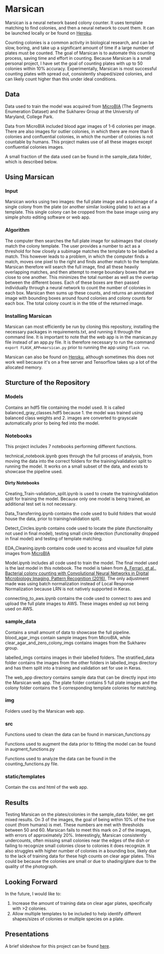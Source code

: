 # Marsican

Marsican is a neural network based colony counter. It uses template matching to find colonies, and then a neural network to count them. It can be launched locally or be found on [Heroku](marsican.herokuapp.com).

Counting colonies is a common activity in biological research, and can be slow, boring, and take up a significant amount of time if a large number of plates must be counted. The goal of Marsican is to automate this counting process, saving time and effort in counting. Because Marsican is a small personal project, I have set the goal of counting plates with up to 50 colonies within 10% accuracy. Experimentally, Marsican is most successful counting plates with spread out, consistently shaped/sized colonies, and can likely count higher than this under ideal conditions.

## Data

Data used to train the model was acquired from [MicroBIA](http://www.microbia.org/index.php/resources) (The Segments Enumeration Dataset) and the Sukharev Group at the University of Maryland, College Park.

Data from MicroBIA included blood agar images of 1-6 colonies per image. There are also images for outlier colonies, in which there are more than 6 colonies and confluential colonies, in which the number of colonies is not countable by humans. This project makes use of all these images except confluential colonies images. 

A small fraction of the data used can be found in the sample_data folder, which is described below.


## Using Marsican

### Input
Marsican works using two images: the full plate image and a subimage of a single colony from the plate (or another similar looking plate) to act as a template. This single colony can be cropped from the base image using any simple photo editing software or web app. 

### Algorithm
The computer then searches the full plate image for subimages that closely match the colony template. The user provides a number to act as a threshold for how closely a subimage matches the template to be labelled a match. This however leads to a problem, in which the computer finds a match, moves one pixel to the right and finds another match to the template. Marsican therefore will search the full image, find all these heavily overlapping matches, and then attempt to merge boundary boxes that are close to one another. This minimizes the total number as well as the overlap between the different boxes. Each of these boxes are then passed individually through a neural network to count the number of colonies in each box. Marsican then sums up these counts, and returns an annotated image with bounding boxes around found colonies and colony counts for each box. The total colony count is in the title of the returned image.

### Installing Marsican

Marsican can most efficiently be run by cloning this repository, installing the necessary packages in requirements.txt, and running it through the command line. It is important to note that the web app is in the marsican.py file instead of an app.py file. It is therefore necessary to run the command `export FLASK_APP=marsican.py` prior to running the app using `flask run`.

Marsican can also be found on [Heroku](marsican.herokuapp.com), although sometimes this does not work well because it's on a free server and Tensorflow takes up a lot of the allocated memory.

## Sturcture of the Repository

### Models

Contains an hdf5 file containing the model used. It is called balanced_gray_classes.hdf5 because 1. the model was trained using balanced class weights and 2. images are converted to grayscale automatically prior to being fed into the model.

### Notebooks
This project includes 7 notebooks performing different functions.

technical_notebook.ipynb goes through the full process of analysis, from moving the data into the correct folders for the training/validation split to running the model. It works on a small subset of the data, and exists to showcase the pipeline used. 

#### Dirty Notebooks

Creating_Train-validation_split.ipynb	is used to create the training/validation split for training the model. Because only one model is being trained, an additional test set is not necessary.

Data_Transferring.ipynb	contains the code used to build folders that would house the data, prior to training/validation split. 

Detect_Circles.ipynb contains code used to locate the plate (functionality not used in final model), testing small circle detection (functionality dropped in final model) and testing of template matching.

EDA_Cleaning.ipynb contains code used to access and visualize full plate images from [MicroBIA](http://www.microbia.org/index.php/resources)

Model.ipynb	includes all code used to train the model. The final model used is the last model in this notebook. The model is taken from [A. Ferrari, et al., Bacterial colony counting with Convolutional Neural Networks in Digital Microbiology Imaging, Pattern Recognition (2016),](https://www.semanticscholar.org/paper/Bacterial-colony-counting-with-Convolutional-Neural-Ferrari-Lombardi/646cc8ef9bc7b41fb6297c45a092b5628d5da5d0) The only adjustment made was using batch normalization instead of Local Response Normalization because LRN is not natively supported in Keras.

connecting_to_aws.ipynb contains the code used to connect to aws and upload the full plate images to AWS. These images ended up not being used on AWS.

### sample_data

Contains a small amount of data to showcase the full pipeline. blood_agar_imgs contain sample images from MicroBIA, while clear_agar_and_zero_colony_imgs contains images from the Sukharev group. 

labelled_imgs contains images in their labelled folders. The stratified_data folder contains the images from the other folders in labelled_imgs directory and has them split into a training and validation set for use in Keras.

The web_app directory contains sample data that can be directly input into the Marsican web app. The plate folder contains 5 full plate images and the colony folder contains the 5 corresponding template colonies for matching.

### img

Folders used by the Marsican web app.

### src
Functions used to clean the data can be found in marsican_functions.py

Functions used to augment the data prior to fitting the model can be found in augment_functions.py

Functions used to analyze the data can be found in the counting_functions.py file.

### static/templates

Contain the css and html of the web app.

## Results

Testing Marsican on the plates/colonies in the sample_data folder, we get mixed results. On 3 of the images, the goal of being within 10% of the true count (from humans) is met. These numbers are met with thresholds between 50 and 60. Marsican fails to meet this mark on 2 of the images, with errors of approximately 20%. Interestingly, Marsican consistently undercounts, often missing small colonies near the edges of the dish or failing to recognize small colonies close to colonies it does recognize. It also struggles with higher number of colonies in a bounding box, likely due to the lack of training data for these high counts on clear agar plates. This could be because the colonies are small or due to shading/glare due to the quality of the photograph. 

## Looking Forward

In the future, I would like to:
1. Increase the amount of training data on clear agar plates, specifically with >2 colonies.
2. Allow multiple templates to be included to help identify different shapes/sizes of colonies or multiple species on a plate. 


## Presentations

A brief slideshow for this project can be found [here](https://docs.google.com/presentation/d/1IhJfe2dy0ikVc5Ty9H7sdmsrilNvJNPGlKLypF4O97w/edit?usp=sharing).
